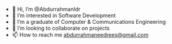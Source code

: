 - 👋 Hi, I’m @AbdurrahmanIdr
- 👀 I’m interested in Software Development 
- 🌱 I’m a graduate of Computer & Communications Engineering
- 💞️ I’m looking to collaborate on projects 
- 📫 How to reach me abdurrahmaneedrees@gmail.com

<!---
AbdurrahmanIdr/AbdurrahmanIdr is a ✨ particular ✨ repository because its `README.md` (this file) appears on your GitHub profile.
You can click the Preview link to take a look at your changes.
--->
